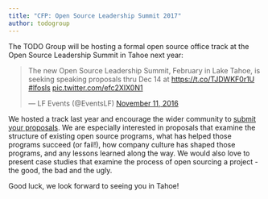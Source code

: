 ```yaml
---
title: "CFP: Open Source Leadership Summit 2017"
author: todogroup
---
```


The TODO Group will be hosting a formal open source office track at the Open Source Leadership Summit in Tahoe next year:

<blockquote class="twitter-tweet" data-lang="en"><p lang="en" dir="ltr">The new Open Source Leadership Summit, February in Lake Tahoe, is seeking speaking proposals thru Dec 14 at <a href="https://t.co/TJDWKF0r1U">https://t.co/TJDWKF0r1U</a> <a href="https://twitter.com/hashtag/lfosls?src=hash">#lfosls</a> <a href="https://t.co/efc2XIX0N1">pic.twitter.com/efc2XIX0N1</a></p>&mdash; LF Events (@EventsLF) <a href="https://twitter.com/EventsLF/status/797177088071569408">November 11, 2016</a></blockquote>
<script async src="//platform.twitter.com/widgets.js" charset="utf-8"></script>

We hosted a track last year and encourage the wider community to <a href="http://events.linuxfoundation.org/events/open-source-leadership-summit/program/cfp">submit your proposals</a>. We are especially interested in proposals that examine the structure of existing open source programs, what has helped those programs succeed (or fail!), how company culture has shaped those programs, and any lessons learned along the way. We would also love to present case studies that examine the process of open sourcing a project - the good, the bad and the ugly.

Good luck, we look forward to seeing you in Tahoe!

